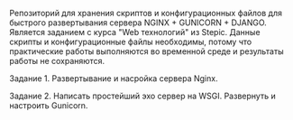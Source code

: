 Репозиторий для хранения скриптов и конфигурационных файлов для быстрого развертывания сервера NGINX + GUNICORN + DJANGO. Является заданием с курса "Web технологий" из Stepic. Данные скрипты и конфигурационные файлы необходимы, потому что практические работы выполняются во временной среде и результаты работы не сохраняются.

Задание 1. Развертывание и насройка сервера Nginx.

Задание 2. Написать простейший эхо сервер на WSGI. Развернуть и настроить Gunicorn.